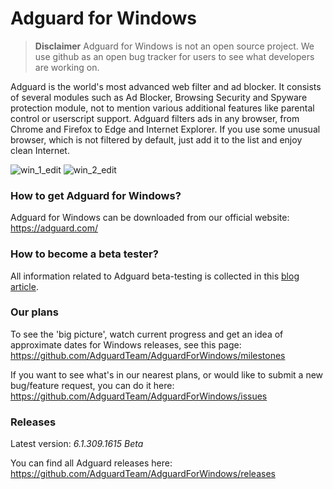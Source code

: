 # Adguard for Windows

> **Disclaimer** Adguard for Windows is not an open source project. We use github as an open bug tracker for users to see what developers are working on.

Adguard is the world's most advanced web filter and ad blocker. It consists of several modules such as Ad Blocker, Browsing Security and Spyware protection module, not to mention various additional features like parental control or userscript support. Adguard filters ads in any browser, from Chrome and Firefox to Edge and Internet Explorer. If you use some unusual browser, which is not filtered by default, just add it to the list and enjoy clean Internet.

![win_1_edit](https://cloud.githubusercontent.com/assets/8577533/9547309/09652662-4da2-11e5-90a3-876ed623f29a.jpg)
![win_2_edit](https://cloud.githubusercontent.com/assets/8577533/9547315/12833da6-4da2-11e5-9070-49d0b7395156.jpg)

### How to get Adguard for Windows?

Adguard for Windows can be downloaded from our official website:
https://adguard.com/

### How to become a beta tester?

All information related to Adguard beta-testing is collected in this [blog article](https://blog.adguard.com/en/adguard-beta-test/). 

### Our plans

To see the 'big picture', watch current progress and get an idea of approximate dates for Windows releases, see this page: https://github.com/AdguardTeam/AdguardForWindows/milestones

If you want to see what's in our nearest plans, or would like to submit a new bug/feature request, you can do it here: https://github.com/AdguardTeam/AdguardForWindows/issues

### Releases

Latest version:
*6.1.309.1615 Beta*

You can find all Adguard releases here:
https://github.com/AdguardTeam/AdguardForWindows/releases
